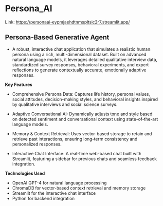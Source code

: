 # Persona_AI
Link: https://personaai-eypmjaehdtnmspltsic2r7.streamlit.app/

## Persona-Based Generative Agent
* A robust, interactive chat application that simulates a realistic human persona using a rich, multi-dimensional dataset. Built on advanced natural language models, it leverages detailed qualitative interview data, standardized survey responses, behavioral experiments, and expert reflections to generate contextually accurate, emotionally adaptive responses.

**Key Features**
* Comprehensive Persona Data:
Captures life history, personal values, social attitudes, decision-making styles, and behavioral insights inspired by qualitative interviews and social science surveys.

* Adaptive Conversational AI:
Dynamically adjusts tone and style based on detected sentiment and conversational context using state-of-the-art language models.

* Memory & Context Retrieval:
Uses vector-based storage to retain and retrieve past interactions, ensuring long-term consistency and personalized responses.

* Interactive Chat Interface:
A real-time web-based chat built with Streamlit, featuring a sidebar for previous chats and seamless feedback integration.

**Technologies Used**
* OpenAI GPT-4 for natural language processing
* ChromaDB for vector-based context retrieval and memory storage
* Streamlit for the interactive chat interface
* Python for backend integration
